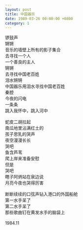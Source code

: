 ```yaml
---
layout: post
title: 中国器乐
date: 1989-03-26 00:00:00 +0800
category: 1
---
```


锣鼓声<br>
锵锵<br>
音乐的墙壁上所有的影子集合<br>
去寻找一个人<br>
一个善良的主人<br>
锵锵<br>
去寻找中国老百姓<br>
泪水锵锵<br>
中国器乐用泪水寻找中国老百姓<br>
秦腔<br>
今夜的闪电<br>
一条条<br>
跳入我怀中，跳入河中<br>
<br>
蛇皮二胡拉起<br>
南瓜地里沾满红土的<br>
孩子思乳的哭声<br>
夜空漫漫长长<br>
哭吧<br>
鱼含芦苇<br>
爬上岸来准备安慰<br>
但是<br>
哭吧<br>
瞎子阿炳站在泉边说<br>
月亮今夜也哭得厉害<br>
<br>
断断续续的口弦声钻入港口的外国船舱<br>
第一水手呆了<br>
第二水手呆了<br>
那些歌曲钉在黄发水手的脑袋上<br>
<br>
1984.11
